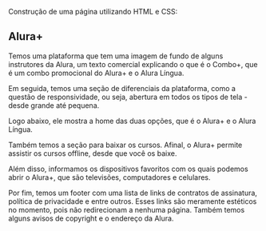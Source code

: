 Construção de uma página utilizando HTML e CSS:

## Alura+

Temos uma plataforma que tem uma imagem de fundo de alguns instrutores da Alura, um texto comercial explicando o que é o Combo+, que é um combo promocional do Alura+ e o Alura Língua.

Em seguida, temos uma seção de diferenciais da plataforma, como a questão de responsividade, ou seja, abertura em todos os tipos de tela - desde grande até pequena.

Logo abaixo, ele mostra a home das duas opções, que é o Alura+ e o Alura Língua.

Também temos a seção para baixar os cursos. Afinal, o Alura+ permite assistir os cursos offline, desde que você os baixe.

Além disso, informamos os dispositivos favoritos com os quais podemos abrir o Alura+, que são televisões, computadores e celulares.

Por fim, temos um footer com uma lista de links de contratos de assinatura, política de privacidade e entre outros. Esses links são meramente estéticos no momento, pois não redirecionam a nenhuma página. Também temos alguns avisos de copyright e o endereço da Alura.
